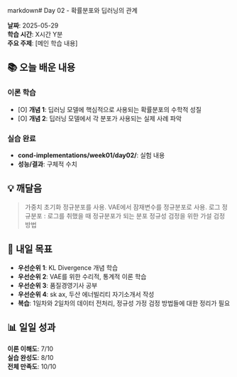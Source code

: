 markdown# Day 02 - 확률분포와 딥러닝의 관계

**날짜**: 2025-05-29  
**학습 시간**: X시간 Y분  
**주요 주제**: [메인 학습 내용]  

## 📚 오늘 배운 내용

### 이론 학습
- [O] **개념 1**: 딥러닝 모델에 핵심적으로 사용되는 확률분포의 수학적 성질
- [O] **개념 2**: 딥러닝 모델에서 각 분포가 사용되는 실제 사례 파악

### 실습 완료
- **cond-implementations/week01/day02/**: 실험 내용
- **성능/결과**: 구체적 수치

## 💡 깨달음

> 가중치 초기화 정규분포를 사용.
> VAE에서 잠재변수를 정규분포로 사용.
> 로그 정규분포 : 로그를 취했을 때 정규분포가 되는 분포
> 정규성 검정을 위한 가설 검정 방법

## 🎯 내일 목표

- **우선순위 1**: KL Divergence 개념 학습
- **우선순위 2**: VAE를 위한 수리적, 통계적 이론 학습
- **우선순위 3**: 품질경영기사 공부
- **우선순위 4**: sk ax, 두산 에너빌리티 자기소개서 작성
- **복습**: 1일차와 2일차의 데이터 전처리, 정규성 가정 검정 방법들에 대한 정리가 필요

## 📊 일일 성과

**이론 이해도**: 7/10  
**실습 완성도**: 8/10  
**전체 만족도**: 10/10  
